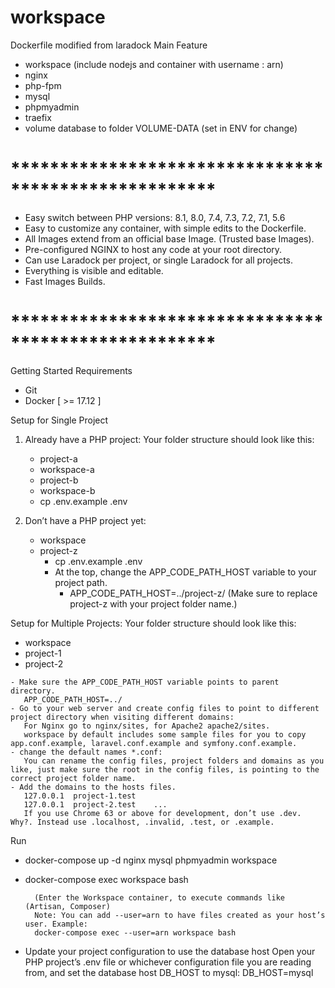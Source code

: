 # workspace
Dockerfile modified from laradock
Main Feature 
 - workspace (include nodejs and container with username : arn)
 - nginx
 - php-fpm
 - mysql
 - phpmyadmin
 - traefix
 - volume database to folder VOLUME-DATA (set in ENV for change)
 
 # ***************************************************** #
 
 - Easy switch between PHP versions: 8.1, 8.0, 7.4, 7.3, 7.2, 7.1, 5.6
 - Easy to customize any container, with simple edits to the Dockerfile.
 - All Images extend from an official base Image. (Trusted base Images).
 - Pre-configured NGINX to host any code at your root directory.
 - Can use Laradock per project, or single Laradock for all projects.
 - Everything is visible and editable.
 - Fast Images Builds.

# ***************************************************** #
Getting Started
Requirements
 - Git
 - Docker [ >= 17.12 ]

Setup for Single Project
   1. Already have a PHP project:
      Your folder structure should look like this:
      * project-a
      *   workspace-a
      * project-b
      *   workspace-b
      * cp .env.example .env

   2. Don’t have a PHP project yet:
      * workspace
      * project-z
        - cp .env.example .env
        - At the top, change the APP_CODE_PATH_HOST variable to your project path.
             - APP_CODE_PATH_HOST=../project-z/ (Make sure to replace project-z with your project folder name.)

Setup for Multiple Projects:
   Your folder structure should look like this:
   * workspace
   * project-1
   * project-2

    - Make sure the APP_CODE_PATH_HOST variable points to parent directory.
       APP_CODE_PATH_HOST=../
    - Go to your web server and create config files to point to different project directory when visiting different domains:
       For Nginx go to nginx/sites, for Apache2 apache2/sites.
       workspace by default includes some sample files for you to copy app.conf.example, laravel.conf.example and symfony.conf.example.
    - change the default names *.conf:
       You can rename the config files, project folders and domains as you like, just make sure the root in the config files, is pointing to the correct project folder name.
    - Add the domains to the hosts files.
       127.0.0.1  project-1.test
       127.0.0.1  project-2.test    ...
       If you use Chrome 63 or above for development, don’t use .dev. Why?. Instead use .localhost, .invalid, .test, or .example.
       
Run        
- docker-compose up -d nginx mysql phpmyadmin workspace

- docker-compose exec workspace bash 

        (Enter the Workspace container, to execute commands like (Artisan, Composer)
        Note: You can add --user=arn to have files created as your host’s user. Example:
        docker-compose exec --user=arn workspace bash

- Update your project configuration to use the database host
  Open your PHP project’s .env file or whichever configuration file you are reading from, and set the database host DB_HOST to mysql:
  DB_HOST=mysql
  
